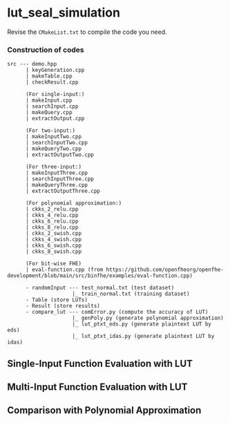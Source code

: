 # lut_seal_simulation
Revise the `CMakeList.txt` to compile the code you need.
### Construction of codes
```
src --- demo.hpp
      | keyGeneration.cpp
      | makeTable.cpp
      | checkResult.cpp

      (For single-input:)
      | makeInput.cpp
      | searchInput.cpp
      | makeQuery.cpp
      | extractOutput.cpp

      (For two-input:)
      | makeInputTwo.cpp
      | searchInputTwo.cpp
      | makeQueryTwo.cpp
      | extractOutputTwo.cpp

      (For three-input:)
      | makeInputThree.cpp
      | searchInputThree.cpp
      | makeQueryThree.cpp
      | extractOutputThree.cpp

      (For polynomial approximation:)
      | ckks_2_relu.cpp
      | ckks_4_relu.cpp
      | ckks_6_relu.cpp
      | ckks_8_relu.cpp
      | ckks_2_swish.cpp
      | ckks_4_swish.cpp
      | ckks_6_swish.cpp
      | ckks_8_swish.cpp

      (For bit-wise FHE)
      | eval-function.cpp (from https://github.com/openfheorg/openfhe-development/blob/main/src/binfhe/examples/eval-function.cpp)

      - randomInput --- test_normal.txt (test dataset)
                     |_ train_normal.txt (training dataset)
      - Table (store LUTs)
      - Result (store results)
      - compare_lut --- comError.py (compute the accuracy of LUT)
                     |_ genPoly.py (generate polynomial approximation)
                     |_ lut_ptxt_eds.py (generate plaintext LUT by eds)
                     |_ lut_ptxt_idas.py (generate plaintext LUT by idas)
```
## Single-Input Function Evaluation with LUT

## Multi-Input Function Evaluation with LUT

## Comparison with Polynomial Approximation
